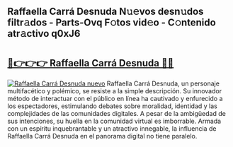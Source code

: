 ## Raffaella Carrá Desnuda N𝚞𝚎vos desn𝚞dos filtr𝚊dos - Parts-Ovq F𝚘tos vid𝚎o - C𝚘ntenido atr𝚊ctivo q0xJ6

# <h2><a href="http://mb9eiu.tromn.icu/?c=Raffaella+Carr%c3%a1+Desnuda">🔗👉👉👉 Raffaella Carrá Desnuda 🔗🔗</a></h2>

[![Raffaella Carrá Desnuda nuevo](https://i.imgur.com/pEAQMta.gif)](http://mb9eiu.tromn.icu/?c=Raffaella+Carr%c3%a1+Desnuda)
Raffaella Carrá Desnuda, un personaje multifacético y polémico, se resiste a la simple descripción. Su innovador método de interactuar con el público en línea ha cautivado y enfurecido a los espectadores, estimulando debates sobre moralidad, identidad y las complejidades de las comunidades digitales. A pesar de la ambigüedad de sus intenciones, su huella en la comunidad virtual es imborrable. Armada con un espíritu inquebrantable y un atractivo innegable, la influencia de Raffaella Carrá Desnuda en el panorama digital no tiene paralelo.
